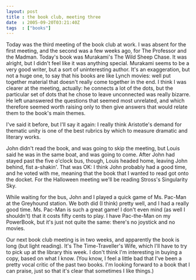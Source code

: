 ```yaml
---
layout: post
title : the book club, meeting three
date  : 2005-09-20T03:21:40Z
tags  : ["books"]
---
```

Today was the third meeting of the book club at work.  I was absent for the first meeting, and the second was a few weeks ago, for The Professor and the Madman.  Today's book was Murakami's The Wild Sheep Chase.  It was alright, but I didn't feel like it was anything special.  Murakami seems to be a very good writer, but a sort of uninteresting author.  It's an exaggeration, but not a huge one, to say that his books are like Lynch movies: well put together material that doesn't really come together in the end.  I think I was clearer at the meeting, actually: he connects a lot of the dots, but the particular set of dots that he chose to leave unconnected was really bizarre.  He left unanswered the questions that seemed most unrelated, and which therefore seemed worth raising only to then give answers that would relate them to the book's main themes.

I've said it before, but I'll say it again: I really think Aristotle's demand for thematic unity is one of the best rubrics by which to measure dramatic and literary works.

John didn't read the book, and was going to skip the meeting, but Louis said he was in the same boat, and was going to come.  After John had stayed past the five o'clock bus, though, Louis headed home, leaving John behind, fist a-shakin'.  That was OK:  I think John probably had a good time, and he voted with me, meaning that the book that I wanted to read got onto the docket.  For the Halloween meeting we'll be reading Stross's Singularity Sky.

While waiting for the bus, John and I played a quick game of Ms. Pac-Man at the Greyhound station.  We both did (I think) pretty well, and I had a really good time.  Ms. Pac-Man is such a great game!  I don't even mind (as well I shouldn't) that it costs fifty cents to play.  I have Pac-the-Man on my PowerBook, but it's just not quite the same: there's no joystick and no movies.

Our next book club meeting is in two weeks, and apparently the book is long (but light reading).  It's The Time-Traveller's Wife, which I'll have to try to pick up at the library this week.  I don't think I'm interesting in buying a copy, based on what I know.  (You know, I feel a little bad that I've been a pretty vocal critic of the past two books.  I'm looking forward to a book that I can praise, just so that it's clear that sometimes I like things.) 
